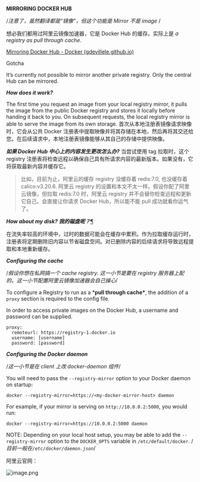 **MIRRORING DOCKER HUB**

/*注意了，虽然翻译都是“镜像”，但这个功能是 Mirror 不是 image* /

想必我们都用过阿里云镜像加速器，它是 Docker Hub 的缓存。实际上是 *a registry as pull through cache*.



[Mirroring Docker Hub - Docker (gdevillele.github.io)](https://gdevillele.github.io/registry/recipes/mirror/)

Gotcha

It’s currently not possible to mirror another private registry. Only the central Hub can be mirrored.

***How does it work?***

The first time you request an image from your local registry mirror, it pulls the image from the public Docker registry and stores it locally before handing it back to you. On subsequent requests, the local registry mirror is able to serve the image from its own storage. 首次从本地注册表镜像请求映像时，它会从公共 Docker 注册表中提取映像并将其存储在本地，然后再将其交还给您。在后续请求中，本地注册表镜像能够从其自己的存储中提供映像。

***如果 Docker Hub 中心上的内容发生更改怎么办?***
当尝试使用 tag 拉取时，这个 registry 注册表将检查远程以确保自己具有所请求内容的最新版本。如果没有，它将获取最新内容并缓存它。

> 比如，目前为止，阿里云的缓存 registry 没缓存着 redis:7.0, 也没缓存着 calico:v3.20.6. 阿里云 registry 的设置和本文不太一样。假设你配了阿里云镜像，但拉取 redis:7.0 时，阿里云 registry 并不会替你检查远程和更新它自己。会直接让你请求 Docker Hub，所以能不能 pull 成功就看你运气了。

***How about my disk? 我的磁盘呢？***[¶](https://gdevillele.github.io/registry/recipes/mirror/#what-about-my-disk)

在流失率较高的环境中，过时的数据可能会在缓存中累积。作为拉取缓存运行时，注册表将定期删除旧内容以节省磁盘空间。对已删除内容的后续请求将导致远程提取和本地重新缓存。

***Configuring the cache***

/*假设你想在私网搞一个 cache registry. 这一小节是要在 registry 服务器上配的。这一小节配置阿里云镜像加速器会自己操心*/

To configure a Registry to run as a ***pull through cache\***, the addition of a `proxy` section is required to the config file.

In order to access private images on the Docker Hub, a username and password can be supplied.

```
proxy:
  remoteurl: https://registry-1.docker.io
  username: [username]
  password: [password]
```

***Configuring the Docker daemon***

/*这一小节是在 client 上改 docker-daemon 组件*/

You will need to pass the `--registry-mirror` option to your Docker daemon on startup:

```
docker --registry-mirror=https://<my-docker-mirror-host> daemon
```

For example, if your mirror is serving on `http://10.0.0.2:5000`, you would run:

```
docker --registry-mirror=https://10.0.0.2:5000 daemon
```

NOTE: Depending on your local host setup, you may be able to add the `--registry-mirror` option to the `DOCKER_OPTS` variable in `/etc/default/docker`. /*目前一般在`/etc/docker/daemon.json`*/

阿里云官网：

![image.png](Docker_阿里云镜像与pull_through_cache.assets/20230719224207.png)